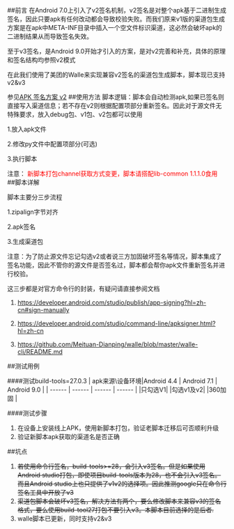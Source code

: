##前言
在Android 7.0上引入了v2签名机制，v2签名是对整个apk基于二进制生成签名，因此只要apk有任何改动都会导致校验失败。而我们原来v1版的渠道包生成方案是在apk中META-INF目录中插入一个空文件标识渠道，这必然会破坏apk的二进制结果从而导致签名失效。

至于v3签名，是Android 9.0开始才引入的方案，是对v2完善和补充，具体的原理和签名结构均参照v2模式

在此我们使用了美团的Walle来实现兼容v2签名的渠道包生成脚本，脚本现已支持v2&v3

参见[APK 签名方案 v2](https://source.android.com/security/apksigning/v2)
##使用方法
脚本逻辑：脚本会自动检测apk,如果已签名则直接写入渠道信息；若不存在v2则根据配置项部分重新签名。因此对于源文件无特殊要求，放入debug包、v1包、v2包都可以使用

1.放入apk文件

2.修改py文件中配置项部分(可选)

3.执行脚本

注意：
<font color=red>新脚本打包channel获取方式变更，脚本请搭配lib-common 1.1.1.0食用</font> 
##脚本详解

脚本主要分三步流程

1.zipalign字节对齐

2.apk签名

3.生成渠道包

注意：为了防止源文件忘记勾选v2或者说三方加固破坏签名等情况，脚本集成了签名功能，因此不管你的源文件是否签名过，脚本都会帮你apk文件重新签名并进行校验。

这三步都是对官方命令行的封装，有疑问请直接参阅文档

1. https://developer.android.com/studio/publish/app-signing?hl=zh-cn#sign-manually

2. https://developer.android.com/studio/command-line/apksigner.html?hl=zh-cn

3. https://github.com/Meituan-Dianping/walle/blob/master/walle-cli/README.md

##测试用例

####测试build-tools=27.0.3
|	apk来源\设备环境|Android 4.4 | Android 7.1 | Android 9.0 |
| ------ | ------ | ------ | ------ |
|只勾选V1| 
|勾选v1及v2|
|360加固 |

####测试步骤
1. 在设备上安装线上APK，使用新脚本打包，验证老脚本迁移后可否顺利升级
2. 验证新脚本apk获取的渠道名是否正确

##坑点
1. <del>若使用命令行签名，build-tools>=28，会引入v3签名。但是如果使用Android studio打包，即使项目build-tools版本为28，也不会引入v3签名。而且Android studio上也只提供了v1v2的选择项。因此推测google只在命令行签名工具中开放了v3 <del>
2. <del>渠道包脚本会破坏v3签名，解决方法有两个，要么修改脚本来兼容v3的签名格式，要么使用build-tool27打包不要引入v3。本脚本目前选择的是后者.<del>
3. walle脚本已更新，同时支持v2&v3